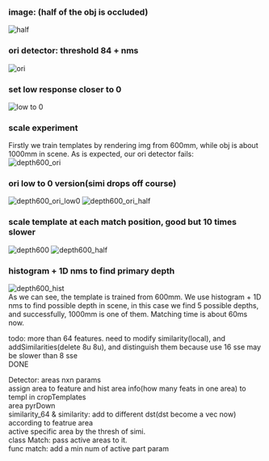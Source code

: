 ### image: (half of the obj is occluded)  

![half](./test/case1/0000_rgb_half.png)  

### ori detector: threshold 84 + nms  

![ori](./test/case1/result/rgb_half_ori.png)  

### set low response closer to 0  

![low to 0](./test/case1/result/rgb_half_low_to_0.png)  

### scale experiment

Firstly we train templates by rendering img from 600mm, while obj is
about 1000mm in scene. As is expected, our ori detector fails:  
![depth600_ori](./test/case1/result/depth600_ori.png)  

### ori low to 0 version(simi drops off course)

![depth600_ori_low0](./test/case1/result/depth600_ori_low0.png)
![depth600_ori_half](./test/case1/result/depth600_ori_half.png)

### scale template at each match position, good but 10 times slower

![depth600](./test/case1/result/depth600.png)
![depth600_half](./test/case1/result/depth600_half.png)

### histogram + 1D nms to find primary depth  

![depth600_hist](./test/case1/result/depth600_hist.png)  
As we can see, the template is trained from 600mm. We use histogram + 1D nms to
find possible depth in scene, in this case we find 5 possible depths, and
successfully, 1000mm is one of them. Matching time is about 60ms now.  

todo: more than 64 features. need to modify
similarity(local), and addSimilarities(delete 8u 8u), and distinguish them
because use 16 sse may be slower than 8 sse  
DONE

Detector: areas nxn params  
assign area to feature and hist area info(how many feats in one area) to templ in cropTemplates  
area pyrDown  
similarity_64 & similarity: add to different dst(dst become a vec now) according to featrue area  
active specific area by the thresh of simi.  
class Match: pass active areas to it.  
func match: add a min num of active part param  

